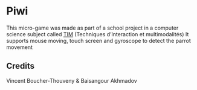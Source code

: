 # Piwi

This micro-game was made as part of a school project in a computer science subject called [TIM](http://atelierihm.unice.fr/enseignements/techniques-interaction/) (Techniques d’Interaction et multimodalités)
It supports mouse moving, touch screen and gyroscope to detect the parrot movement

## Credits

Vincent Boucher-Thouveny & Baisangour Akhmadov
